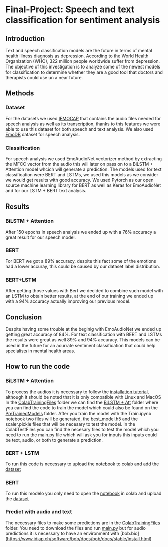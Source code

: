 # **Final-Project: Speech and text classification for sentiment analysis**
## Introduction
Text and speech classification models are the future in terms of mental health illness diagnosis as depression. According to the World Health Organization (WHO), 322 million people worldwide suffer from depression. The objective of this investigation is to analyze some of the newest models for classification to determine whether they are a good tool that doctors and therapists could use un a near future.  

## Methods
### Dataset

For the datasets we used [IEMOCAP](https://www.kaggle.com/jamaliasultanajisha/iemocap-full) that contains the audio files needed for speech analysis as well as its transcription, thanks to this features we were able to use this dataset for both speech and text analysis. We also used [EmoDB](http://www.emodb.bilderbar.info/index-1280.html) dataset for speech analysis.

### Classification
For speech analysis we used EmoAudioNet vectorizer method by extracting the MFCC vector from the audio this will later on pass on to a BiLSTM + Attention model whcich will generate a prediction.
The models used for text classification were BERT and LSTMs, we used this models as we consider we would get results with good accuracy. We used  Pytorch as our open source machine learning library for BERT as well as Keras for  EmoAudioNet and for our LSTM + BERT text analysis.


## Results
### BiLSTM + Attention
After 150 epochs in speech analysis we ended up with a 76% accuracy a great result for our speech model.

### BERT
For BERT we got a 89% accuracy, despite this fact some of the emotions had a lower accuray, this could be caused by our dataset label distribution.

### BERT+LSTM
After getting those values with Bert we decided to combine such model with an LSTM to obtain better results, at the end of our training we ended up with a 94% accuracy actually improving our previous model.

## Conclusion
Despite having some trouble at the beginig with EmoAudioNet we ended up getting great accuracy of 84%. For text classification with BERT and LSTMs the results were great as well 89% and 94% accuracy.
This models can be used in the future for an acurrate sentiment classification that could help specialists in mental health areas.


## How to run the code

### BiLSTM + Attention
To process the audios it is necessary to follow the [installation tutorial](https://www.idiap.ch/software/bob/docs/bob/docs/stable/install.html), although it should be noted that it is only compatible with Linux and MacOS 
In the [ColabTrainingFiles](/ColabTrainingFiles) folder we can find the [BiLSTM + Att](/ColabTrainingFiles/BiLSTM+Att) folder where you can find the code to train the model which could also be found on the [PreTrainedModels](/PreTrainedModels) folder. After you train the model with the Train.ipynb notebook two files will be generated, the best_model.h5 and the scaler.pickle files that will be necesary to test the model. In the ColabTestFiles you can find the necesary files to test the model which you need to run the main.py file which will ask you for inputs this inputs could be text, audio, or both to generate a prediction.

### BERT + LSTM
To run this code is necessary to upload the [notebook]() to colab and add the [dataset]()

### BERT 
To run this modelo you only need to open the [notebook](/ColabTrainingFiles/BERT/BERT_Training.ipynb) in colab and upload the [dataset](/ColabTrainingFiles/BERT/DATASET_PROYECTO_NLP.csv)

### Predict with audio and text
The necessary files to make some predictions are in the [ColabTrainingFiles](/ColabTrainingFiles/) folder. You need to download the files and run [main.py](/ColabTestingFiles/main.py) but for audio predictions it is necessary to have an environment with [bob.bio] (https://www.idiap.ch/software/bob/docs/bob/docs/stable/install.html) 
